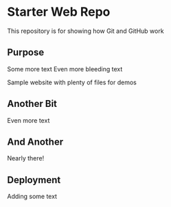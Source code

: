 # Starter Web Repo

This repository is for showing how Git and GitHub work

## Purpose
Some more text
Even more bleeding text

Sample website with plenty of files for demos

## Another Bit
Even more text

## And Another
Nearly there!

## Deployment
Adding some text
